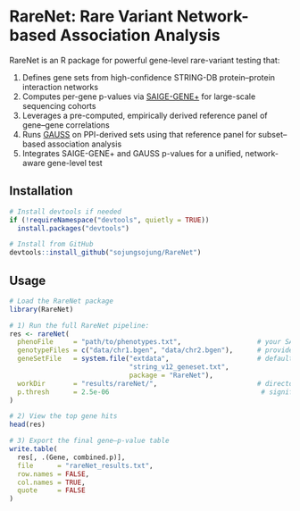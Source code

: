 # RareNet: Rare Variant Network-based Association Analysis

RareNet is an R package for powerful gene-level rare-variant testing that:  
1. Defines gene sets from high-confidence STRING-DB protein–protein interaction networks 
2. Computes per-gene p-values via [SAIGE-GENE+](https://github.com/weizhouUMICH/SAIGE)  for large-scale sequencing cohorts 
3. Leverages a pre-computed, empirically derived reference panel of gene–gene correlations 
4. Runs [GAUSS](https://github.com/diptavo/GAUSS) on PPI-derived sets using that reference panel for subset–based association analysis
5. Integrates SAIGE-GENE+ and GAUSS p-values for a unified, network-aware gene-level test 


## Installation

```r
# Install devtools if needed
if (!requireNamespace("devtools", quietly = TRUE))
  install.packages("devtools")

# Install from GitHub
devtools::install_github("sojungsojung/RareNet")
```

## Usage

```r
# Load the RareNet package
library(RareNet)

# 1) Run the full RareNet pipeline:
res <- rareNet(
  phenoFile     = "path/to/phenotypes.txt",                   # your SAIGE phenotype file
  genotypeFiles = c("data/chr1.bgen", "data/chr2.bgen"),      # provide your genotype files
  geneSetFile   = system.file("extdata",                      # default STRING v12 gene set
                              "string_v12_geneset.txt",
                              package = "RareNet"),
  workDir       = "results/rareNet/",                         # directory for intermediate outputs
  p.thresh      = 2.5e-06                                      # significance threshold
)

# 2) View the top gene hits
head(res)

# 3) Export the final gene–p-value table
write.table(
  res[, .(Gene, combined.p)],
  file      = "rareNet_results.txt",
  row.names = FALSE,
  col.names = TRUE,
  quote     = FALSE
)
```
